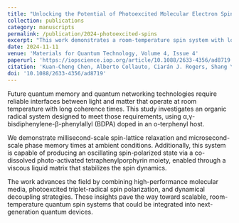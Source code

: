 ```yaml
---
title: "Unlocking the Potential of Photoexcited Molecular Electron Spins for Room Temperature Quantum Information Processing"
collection: publications
category: manuscripts
permalink: /publication/2024-photoexcited-spins
excerpt: "This work demonstrates a room-temperature spin system with long coherence times, leveraging photoexcited molecular radicals in viscous media for future quantum information applications."
date: 2024-11-11
venue: 'Materials for Quantum Technology, Volume 4, Issue 4'
paperurl: 'https://iopscience.iop.org/article/10.1088/2633-4356/ad8719'
citation: 'Kuan-Cheng Chen, Alberto Collauto, Ciarán J. Rogers, Shang Yu, Mark Oxborrow, Max Attwood (2024). &quot;Unlocking the Potential of Photoexcited Molecular Electron Spins for Room Temperature Quantum Information Processing.&quot; <i>Materials for Quantum Technology</i>, 4(4), 045901.'
doi: '10.1088/2633-4356/ad8719'
---
```

Future quantum memory and quantum networking technologies require reliable interfaces between light and matter that operate at room temperature with long coherence times. This study investigates an organic radical system designed to meet those requirements, using α,γ-bisdiphenylene-β-phenylallyl (BDPA) doped in an o-terphenyl host.

We demonstrate millisecond-scale spin-lattice relaxation and microsecond-scale phase memory times at ambient conditions. Additionally, this system is capable of producing an oscillating spin-polarized state via a co-dissolved photo-activated tetraphenylporphyrin moiety, enabled through a viscous liquid matrix that stabilizes the spin dynamics.

The work advances the field by combining high-performance molecular media, photoexcited triplet-radical spin polarization, and dynamical decoupling strategies. These insights pave the way toward scalable, room-temperature quantum spin systems that could be integrated into next-generation quantum devices.
